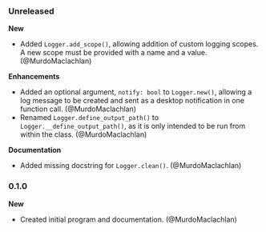 ### Unreleased

**New**

- Added `Logger.add_scope()`, allowing addition of custom logging scopes. A new scope must be provided with a name and a value. (@MurdoMaclachlan)

**Enhancements**

- Added an optional argument, `notify: bool` to `Logger.new()`, allowing a log message to be created and sent as a desktop notification in one function call. (@MurdoMaclachlan)
- Renamed `Logger.define_output_path()` to `Logger.__define_output_path()`, as it is only intended to be run from within the class. (@MurdoMaclachlan)

**Documentation**

- Added missing docstring for `Logger.clean()`. (@MurdoMaclachlan)

### 0.1.0

**New**

- Created initial program and documentation. (@MurdoMaclachlan)